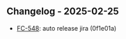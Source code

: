 ## Changelog - 2025-02-25

- [FC-548](https://fordeer.atlassian.net/FC-548): auto release jira (0f1e01a)

